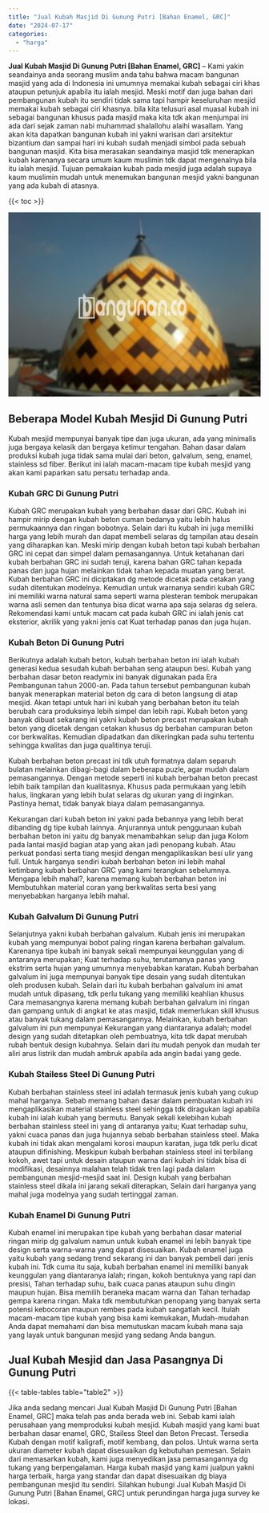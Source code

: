```yaml
---
title: "Jual Kubah Masjid Di Gunung Putri [Bahan Enamel, GRC]"
date: "2024-07-17"
categories: 
  - "harga"
---
```


**Jual Kubah Masjid Di Gunung Putri \[Bahan Enamel, GRC\]** – Kami yakin seandainya anda seorang muslim anda tahu bahwa macam bangunan masjid yang ada di Indonesia ini umumnya memakai kubah sebagai ciri khas ataupun petunjuk apabila itu ialah mesjid. Meski motif dan juga bahan dari pembangunan kubah itu sendiri tidak sama tapi hampir keseluruhan mesjid memakai kubah sebagai ciri khasnya. bila kita telusuri asal muasal kubah ini sebagai bangunan khusus pada masjid maka kita tdk akan menjumpai ini ada dari sejak zaman nabi muhammad shalallohu alaihi wasallam. Yang akan kita dapatkan bangunan kubah ini yakni warisan dari arsitektur bizantium dan sampai hari ini kubah sudah menjadi simbol pada sebuah bangunan masjid. Kita bisa merasakan seandainya masjid tdk menerapkan kubah karenanya secara umum kaum muslimin tdk dapat mengenalnya bila itu ialah mesjid. Tujuan pemakaian kubah pada mesjid juga adalah supaya kaum muslimin mudah untuk menemukan bangunan mesjid yakni bangunan yang ada kubah di atasnya.

{{< toc >}}

![Jual Kubah Masjid Di Gunung Putri [Bahan Enamel, GRC]](/images/jual-kubah-masjid-37.png)

## Beberapa Model Kubah Mesjid Di Gunung Putri

Kubah mesjid mempunyai banyak tipe dan juga ukuran, ada yang minimalis juga bergaya kelasik dan bergaya ketimur tengahan. Bahan dasar dalam produksi kubah juga tidak sama mulai dari beton, galvalum, seng, enamel, stainless sd fiber. Berikut ini ialah macam-macam tipe kubah mesjid yang akan kami paparkan satu persatu terhadap anda.

### Kubah GRC Di Gunung Putri

Kubah GRC merupakan kubah yang berbahan dasar dari GRC. Kubah ini hampir mirip dengan kubah beton cuman bedanya yaitu lebih halus permukaannya dan ringan bobotnya. Selain dari itu kubah ini juga memiliki harga yang lebih murah dan dapat membeli selaras dg tampilan atau desain yang diharapkan kan. Meski mirip dengan kubah beton tapi kubah berbahan GRC ini cepat dan simpel dalam pemasangannya. Untuk ketahanan dari kubah berbahan GRC ini sudah teruji, karena bahan GRC tahan kepada panas dan juga hujan melainkan tidak tahan kepada muatan yang berat. Kubah berbahan GRC ini diciptakan dg metode dicetak pada cetakan yang sudah ditentukan modelnya. Kemudian untuk warnanya sendiri kubah GRC ini memiliki warna natural sama seperti warna plesteran tembok merupakan warna asli semen dan tentunya bisa dicat warna apa saja selaras dg selera. Rekomendasi kami untuk macam cat pada kubah GRC ini ialah jenis cat eksterior, akrilik yang yakni jenis cat Kuat terhadap panas dan juga hujan.

### Kubah Beton Di Gunung Putri

Berikutnya adalah kubah beton, kubah berbahan beton ini ialah kubah generasi kedua sesudah kubah berbahan seng ataupun besi. Kubah yang berbahan dasar beton readymix ini banyak digunakan pada Era Pembangunan tahun 2000-an. Pada tahun tersebut pembangunan kubah banyak menerapkan material beton dg cara di beton langsung di atap mesjid. Akan tetapi untuk hari ini kubah yang berbahan beton itu telah berubah cara produksinya lebih simpel dan lebih rapi. Kubah beton yang banyak dibuat sekarang ini yakni kubah beton precast merupakan kubah beton yang dicetak dengan cetakan khusus dg berbahan campuran beton cor berkwalitas. Kemudian dipadatkan dan dikeringkan pada suhu tertentu sehingga kwalitas dan juga qualitinya teruji.

Kubah berbahan beton precast ini tdk utuh formatnya dalam separuh bulatan melainkan dibagi-bagi dalam beberapa puzle, agar mudah dalam pemasangannya. Dengan metode seperti ini kubah berbahan beton precast lebih baik tampilan dan kualitasnya. Khusus pada permukaan yang lebih halus, lingkaran yang lebih bulat selaras dg ukuran yang di inginkan. Pastinya hemat, tidak banyak biaya dalam pemasangannya.

Kekurangan dari kubah beton ini yakni pada bebannya yang lebih berat dibanding dg tipe kubah lainnya. Anjurannya untuk penggunaan kubah berbahan beton ini yaitu dg banyak menambahkan selup dan juga Kolom pada lantai masjid bagian atap yang akan jadi penopang kubah. Atau perkuat pondasi serta tiang mesjid dengan mengaplikasikan besi ulir yang full. Untuk harganya sendiri kubah berbahan beton ini lebih mahal ketimbang kubah berbahan GRC yang kami terangkan sebelumnya. Mengapa lebih mahal?, karena memang kubah berbahan beton ini Membutuhkan material coran yang berkwalitas serta besi yang menyebabkan harganya lebih mahal.

### Kubah Galvalum Di Gunung Putri

Selanjutnya yakni kubah berbahan galvalum. Kubah jenis ini merupakan kubah yang mempunyai bobot paling ringan karena berbahan galvalum. Karenanya tipe kubah ini banyak sekali mempunyai keunggulan yang di antaranya merupakan; Kuat terhadap suhu, terutamanya panas yang ekstrim serta hujan yang umumnya menyebabkan karatan. Kubah berbahan galvalum ini juga mempunyai banyak tipe desain yang sudah ditentukan oleh produsen kubah. Selain dari itu kubah berbahan galvalum ini amat mudah untuk dipasang, tdk perlu tukang yang memiliki keahlian khusus Cara memasangnya karena memang kubah berbahan galvalum ini ringan dan gampang untuk di angkat ke atas masjid, tidak memerlukan skill khusus atau banyak tukang dalam pemasangannya. Melainkan, kubah berbahan galvalum ini pun mempunyai Kekurangan yang diantaranya adalah; model design yang sudah ditetapkan oleh pembuatnya, kita tdk dapat merubah rubah bentuk design kubahnya. Selain dari itu mudah penyok dan mudah ter aliri arus listrik dan mudah ambruk apabila ada angin badai yang gede.

### Kubah Stailess Steel Di Gunung Putri

Kubah berbahan stainless steel ini adalah termasuk jenis kubah yang cukup mahal harganya. Sebab memang bahan dasar dalam pembuatan kubah ini mengaplikasikan material stainless steel sehingga tdk diragukan lagi apabila kubah ini ialah kubah yang bermutu. Banyak sekali kelebihan kubah berbahan stainless steel ini yang di antaranya yaitu; Kuat terhadap suhu, yakni cuaca panas dan juga hujannya sebab berbahan stainless steel. Maka kubah ini tidak akan mengalami korosi maupun karatan, juga tdk perlu dicat ataupun difinishing. Meskipun kubah berbahan stainless steel ini terbilang kokoh, awet tapi untuk desain ataupun warna dari kubah ini tidak bisa di modifikasi, desainnya malahan telah tidak tren lagi pada dalam pembangunan mesjid-mesjid saat ini. Design kubah yang berbahan stainless steel dikala ini jarang sekali diterapkan, Selain dari harganya yang mahal juga modelnya yang sudah tertinggal zaman.

### Kubah Enamel Di Gunung Putri

Kubah enamel ini merupakan tipe kubah yang berbahan dasar material ringan mirip dg galvalum namun untuk kubah enamel ini lebih banyak tipe design serta warna-warna yang dapat disesuaikan. Kubah enamel juga yaitu kubah yang sedang trend sekarang ini dan banyak pembeli dari jenis kubah ini. Tdk cuma itu saja, kubah berbahan enamel ini memiliki banyak keunggulan yang diantaranya ialah; ringan, kokoh bentuknya yang rapi dan presisi, Tahan terhadap suhu, baik cuaca panas ataupun suhu dingin maupun hujan. Bisa memilih beraneka macam warna dan Tahan terhadap gempa karena ringan. Maka tdk membutuhkan penopang yang banyak serta potensi kebocoran maupun rembes pada kubah sangatlah kecil. Itulah macam-macam tipe kubah yang bisa kami kemukakan, Mudah-mudahan Anda dapat memahami dan bisa memutuskan macam kubah mana saja yang layak untuk bangunan mesjid yang sedang Anda bangun.

## Jual Kubah Mesjid dan Jasa Pasangnya Di Gunung Putri

{{< table-tables table="table2" >}}

Jika anda sedang mencari Jual Kubah Masjid Di Gunung Putri \[Bahan Enamel, GRC\] maka telah pas anda berada web ini. Sebab kami ialah perusahaan yang memproduksi kubah mesjid. Kubah masjid yang kami buat berbahan dasar enamel, GRC, Stailess Steel dan Beton Precast. Tersedia Kubah dengan motif kaligrafi, motif kembang, dan polos. Untuk warna serta ukuran diameter kubah dapat disesuaikan dg kebutuhan pemesan. Selain dari memasarkan kubah, kami juga menyedikan jasa pemasangannya dg tukang yang berpengalaman. Harga kubah masjid yang kami jualpun yakni harga terbaik, harga yang standar dan dapat disesuaikan dg biaya pembangunan mesjid itu sendiri. Silahkan hubungi Jual Kubah Masjid Di Gunung Putri \[Bahan Enamel, GRC\] untuk perundingan harga juga survey ke lokasi.
